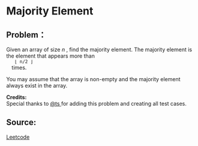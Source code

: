 # Majority Element

## Problem：

<div class="question-content">
 <p>
 </p>
 <p>
  Given an array of size
  <i>
   n
  </i>
  , find the majority element. The majority element is the element that appears more than
  <code>
   ⌊ n/2 ⌋
  </code>
  times.
 </p>
 <p>
  You may assume that the array is non-empty and the majority element always exist in the array.
 </p>
 <p>
  <b>
   Credits:
  </b>
  <br/>
  Special thanks to
  <a href="https://oj.leetcode.com/discuss/user/ts">
   @ts
  </a>
  for adding this problem and creating all test cases.
 </p>
</div>


## Source:
[Leetcode](https://leetcode.com/problems/majority-element/)
